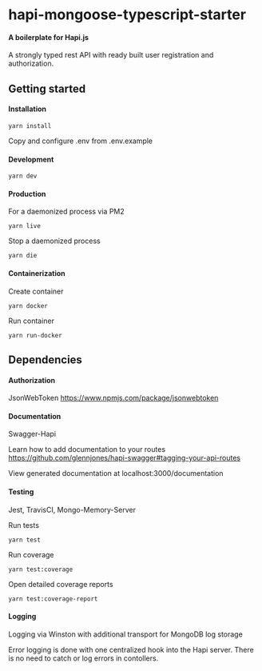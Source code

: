 # hapi-mongoose-typescript-starter
#### A boilerplate for Hapi.js
A strongly typed rest API with ready built user registration and authorization.

## Getting started
#### Installation
```
yarn install
```

Copy and configure .env from .env.example

#### Development
```
yarn dev
```

#### Production
For a daemonized process via PM2
```
yarn live
```
Stop a daemonized process
```
yarn die
```

#### Containerization
Create container
```
yarn docker
```
Run container
```
yarn run-docker
```

## Dependencies
#### Authorization
JsonWebToken
https://www.npmjs.com/package/jsonwebtoken


#### Documentation
Swagger-Hapi

Learn how to add documentation to your routes
https://github.com/glennjones/hapi-swagger#tagging-your-api-routes

View generated documentation at localhost:3000/documentation

#### Testing
 Jest, TravisCI, Mongo-Memory-Server
 
 Run tests
 ```
 yarn test
 ```
 Run coverage
 ```
 yarn test:coverage
 ```
Open detailed coverage reports
```
yarn test:coverage-report
```

 #### Logging
Logging via Winston with additional transport for MongoDB log storage

Error logging is done with one centralized hook into the Hapi server. There is no need to catch or log errors in contollers.
